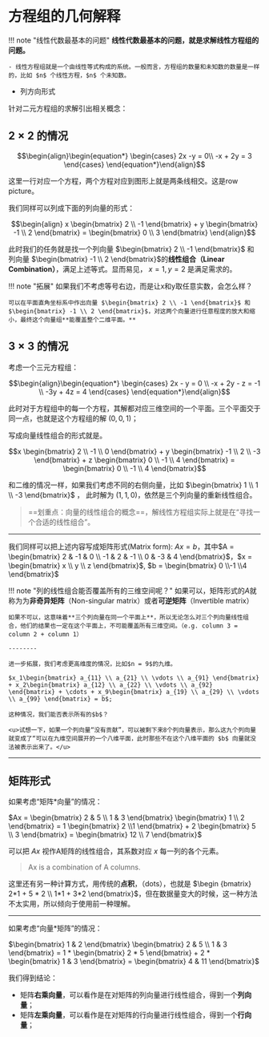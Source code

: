 # 方程组的几何解释

!!! note "线性代数最基本的问题"
    **线性代数最基本的问题，就是求解线性方程组的问题。**

    - 线性方程组就是一个由线性等式构成的系统。一般而言，方程组的数量和未知数的数量是一样的，比如 $n$ 个线性方程，$n$ 个未知数。


- 列方向形式

针对二元方程组的求解引出相关概念：

## $2 \times 2$ 的情况


$$\begin{align}\begin{equation*}
\begin{cases}
2x -y = 0\\
-x + 2y = 3 
\end{cases}
\end{equation*}\end{align}$$

这里一行对应一个方程，两个方程对应到图形上就是两条线相交。这是row picture。

我们同样可以列成下面的列向量的形式：

$$\begin{align} x \begin{bmatrix} 2 \\ -1 \end{bmatrix} + y \begin{bmatrix} -1 \\ 2 \end{bmatrix} = \begin{bmatrix} 0 \\ 3 \end{bmatrix}  \end{align}$$

此时我们的任务就是找一个列向量 $\begin{bmatrix} 2 \\ -1 \end{bmatrix}$ 和列向量 $\begin{bmatrix} -1 \\ 2 \end{bmatrix}$的**线性组合（Linear Combination）**，满足上述等式。显而易见， $x = 1, y = 2$ 是满足需求的。

!!! note "拓展"
    如果我们不考虑等号右边，而是让x和y取任意实数，会怎么样？

    可以在平面直角坐标系中作出向量 $\begin{bmatrix} 2 \\ -1 \end{bmatrix}$ 和 $\begin{bmatrix} -1 \\ 2 \end{bmatrix}$，对这两个向量进行任意程度的放大和缩小，最终这个向量组**能覆盖整个二维平面。**


## $3 \times 3$ 的情况

考虑一个三元方程组：


$$\begin{align}\begin{equation*}
\begin{cases}
2x - y = 0 \\
-x + 2y - z = -1 \\
-3y + 4z = 4
\end{cases}
\end{equation*}\end{align}$$

此时对于方程组中的每一个方程，其解都对应三维空间的一个平面。三个平面交于同一点，也就是这个方程组的解 $(0,0,1)$；

写成向量线性组合的形式就是。


$$x \begin{bmatrix} 2 \\ -1 \\ 0 \end{bmatrix} + y \begin{bmatrix} -1 \\ 2 \\ -3 \end{bmatrix} + z \begin{bmatrix} 0 \\ -1 \\ 4 \end{bmatrix} = \begin{bmatrix} 0 \\ -1 \\ 4 \end{bmatrix}$$

和二维的情况一样，如果我们考虑不同的右侧向量，比如 $\begin{bmatrix}  1 \\ 1 \\ -3 \end{bmatrix}$ ， 此时解为 $( 1, 1, 0)$，依然是三个列向量的重新线性组合。


> ==划重点：向量的线性组合的概念==，解线性方程组实际上就是在“寻找一个合适的线性组合”。

--------

我们同样可以把上述内容写成矩阵形式(Matrix form):  $Ax = b$，其中$A = \begin{bmatrix} 2 & -1 & 0 \\ -1 & 2 & -1 \\ 0 & -3 & 4 \end{bmatrix}$，$x = \begin{bmatrix} x \\ y \\ z \end{bmatrix}$, $b = \begin{bmatrix} 0 \\-1 \\4 \end{bmatrix}$

!!! note "列的线性组合能否覆盖所有的三维空间呢？"
    如果可以，矩阵形式的$A$就称为为**非奇异矩阵**（Non-singular matrix）或者**可逆矩阵**（Invertible matrix）

    如果不可以，这意味着**三个列向量在同一个平面上**，所以无论怎么对三个列向量线性组合，他们的结果也一定在这个平面上，不可能覆盖所有三维空间。（e.g. column 3 = column 2 + column 1）

    --------

    进一步拓展，我们考虑更高维度的情况，比如$n = 9$的九维。

    $x_1\begin{bmatrix} a_{11} \\ a_{21} \\ \vdots \\ a_{91} \end{bmatrix} + x_2\begin{bmatrix} a_{12} \\ a_{22} \\ \vdots \\ a_{92} \end{bmatrix} + \cdots + x_9\begin{bmatrix} a_{19} \\ a_{29} \\ \vdots \\ a_{99} \end{bmatrix} = b$;

    这种情况，我们能否表示所有的$b$？

    <u>试想一下，如果一个列向量“没有贡献”，可以被剩下来8个列向量表示，那么这九个列向量就变成了“可以在九维空间展开的一个八维平面，此时那些不在这个八维平面的 $b$ 向量就没法被表示出来了。</u>


---------

## 矩阵形式 

如果考虑“矩阵*向量”的情况：

$Ax = \begin{bmatrix} 2 & 5 \\ 1 & 3 \end{bmatrix} \begin{bmatrix} 1 \\ 2 \end{bmatrix} = 1 \begin{bmatrix} 2 \\1  \end{bmatrix} + 2 \begin{bmatrix} 5 \\ 3 \end{bmatrix} = \begin{bmatrix} 12 \\ 7 \end{bmatrix}$

可以把 $Ax$ 视作A矩阵的线性组合，其系数对应 $x$ 每一列的各个元素。

> Ax is a combination of A columns. 

这里还有另一种计算方式，用传统的**点积**，（dots），也就是 $\begin {bmatrix} 2*1 + 5 * 2 \\ 1*1 + 3*2 \end{bmatrix}$，但在数据量变大的时候，这一种方法不太实用，所以倾向于使用前一种理解。


--------

如果考虑“向量*矩阵”的情况：

$\begin{bmatrix} 1 & 2  \end{bmatrix} \begin{bmatrix} 2 & 5 \\ 1 & 3 \end{bmatrix} = 1 * \begin{bmatrix} 2 * 5 \end{bmatrix} + 2 * \begin{bmatrix} 1 & 3 \end{bmatrix} = \begin{bmatrix} 4 & 11 \end{bmatrix}$

我们得到结论：

- 矩阵**右乘向量**，可以看作是在对矩阵的列向量进行线性组合，得到一个**列向量**；
- 矩阵**左乘向量**，可以看作是在对矩阵的行向量进行线性组合，得到一个**行向量**；